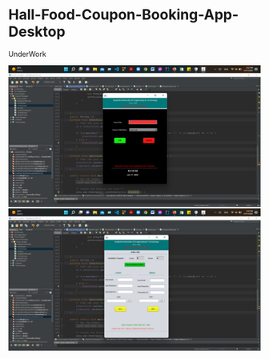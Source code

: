 # Hall-Food-Coupon-Booking-App-Desktop
UnderWork 

![Demo](Screenshot%202022-06-17%20151326.png)
![Demo](Screenshot%202022-06-17%20151410.png)
